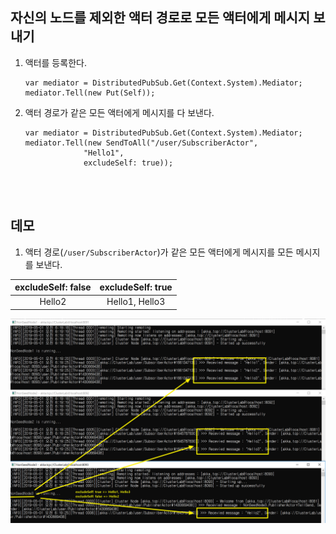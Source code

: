 ## 자신의 노드를 제외한 액터 경로로 모든 액터에게 메시지 보내기
1. 액터를 등록한다.
   ```
   var mediator = DistributedPubSub.Get(Context.System).Mediator;
   mediator.Tell(new Put(Self)); 
   ```

1. 액터 경로가 같은 모든 액터에게 메시지를 다 보낸다.
   ```
   var mediator = DistributedPubSub.Get(Context.System).Mediator;
   mediator.Tell(new SendToAll("/user/SubscriberActor", 
                "Hello1",
                excludeSelf: true));
   ```

<br/>
<br/>

## 데모
1. 액터 경로(`/user/SubscriberActor`)가 같은 모든 액터에게 메시지를 모든 메시지를 보낸다.  

| excludeSelf: false | excludeSelf: true |
|:---:|:---:|
| Hello2 | Hello1, Hello3 |

![](./Images/Demo.png)
